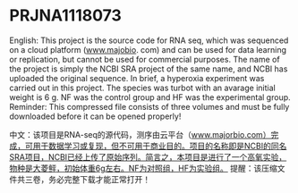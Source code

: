 # PRJNA1118073
English: This project is the source code for RNA seq, which was sequenced on a cloud platform (www.majobio. com) and can be used for data learning or replication, but cannot be used for commercial purposes.
The name of the project is simply the NCBI SRA project of the same name, and NCBI has uploaded the original sequence. In brief, a hyperoxia experiment was carried out in this project. The species was turbot with an avarage initial weight is 6 g. NF was the control group and HF was the experimental group.
Reminder: This compressed file consists of three volumes and must be fully downloaded before it can be opened properly!

中文：该项目是RNA-seq的源代码，测序由云平台（www.majorbio.com）完成，可用于数据学习或复现，但不可用于商业目的。项目的名称即是NCBI的同名SRA项目，NCBI已经上传了原始序列。简言之，本项目是进行了一个高氧实验，物种是大菱鲆，初始体重6g左右。NF为对照组，HF为实验组。
提醒：该压缩文件共三卷，务必完整下载才能正常打开！
